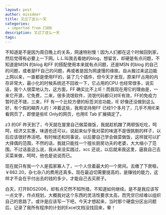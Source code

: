 ```yaml
---
layout: post
author: missdeer
title: 又过了这么一天
categories: 
 - imported from CSDN
description: 又过了这么一天
tags: 
---
```


不知道是不是因为周日晚上的关系，网速特别慢！因为人们都在这个时候回到家，然后觉得有必要上一下网。L.L.叫我去看她的blog，想留言，却硬是有点问题，不知道是MSN 的blog 和FF 的搭配使用本来就有点问题，还是MSN 的blog 的自己的问题，或者是FF自己的问题，再或者是因为网速慢的缘故。自从搬过来这边能上网以来，一直都是使用FF的，装了几个插件，但今天才发现，原来FF占用的内存非常大，最小化的时候系统还不回收一下，它占用的CPU 也经常很多，说实话，我个人很菜地认为，这方面，FF 确实比不上IE！而我现在用它的理由是，一来它开源，它免费，二来，很多流氓软件，流氓代码都只对IE有效，FF的免疫力暂时还不错，三来，FF 有一个比较方便的标签浏览功能，IE 好像还没做到这么好，有个假的糊弄人的！冲着这些，我用坚持用FF 已经1个多月了，几乎不用IE来看网页了，即使是些IE Only的网页，也用IE Tab 扩展搞定了。

z3 的GF 昨天到了，今天就在屋里自己做菜做饭，我就趁机蹭了两顿饭吃吃，呵呵，经济又实惠，味道也还可以，说起来似乎我对菜的味道不是很挑剔的样子，以后应该很好养活吧。有时候还和同事说，以后要自己学会做菜做饭，这样就可以扩大择偶的范围，不然的话，我就只能找一个擅长厨房功夫的老婆，大大缩小了范围。不过话虽这么说，我从来没实践过，xcc 还说，以后就来我这里，逼我自己去买菜来做，呵呵，他也是说说而已。

现在就只有我一个人是孤家寡人了，一个人住着最大的一个房间。去缴了下房租，￥662.20，杂七杂八的费用还真多。现在最迫切需要提高的，是赚钱的能力，这样才不会在乎付出去的钱的多少，才能自己去买房子。

白天，打开BDS2006，却有点茫然不知所措，不知道如何继续。是不是我应该写一点文字，作点规划，大概我对这个东西的灵活性要求太高，而凭空已经难以组织自己的思路了。或许是应该写一下吧，今天才想起来，当时那个硬盘分区出问题后，记录了我所有程序的计划的Excel文档没找回来，晕！
